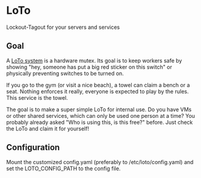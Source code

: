 # LoTo
Lockout-Tagout for your servers and services

## Goal
A [LoTo system](https://en.wikipedia.org/wiki/Lockout%E2%80%93tagout) is a hardware mutex. Its goal is to keep workers safe by showing "hey, someone has put a big red sticker on this switch" or physically preventing switches to be turned on.

If you go to the gym (or visit a nice beach), a towel can claim a bench or a seat. Nothing enforces it really, everyone is expected to play by the rules. This service is the towel.

The goal is to make a super simple LoTo for internal use. Do you have VMs or other shared services, which can only be used one person at a time? You probably already asked "Who is using this, is this free?" before. Just check the LoTo and claim it for yourself!

## Configuration

Mount the customized config.yaml (preferably to /etc/loto/config.yaml) and set the LOTO_CONFIG_PATH to the config file.
